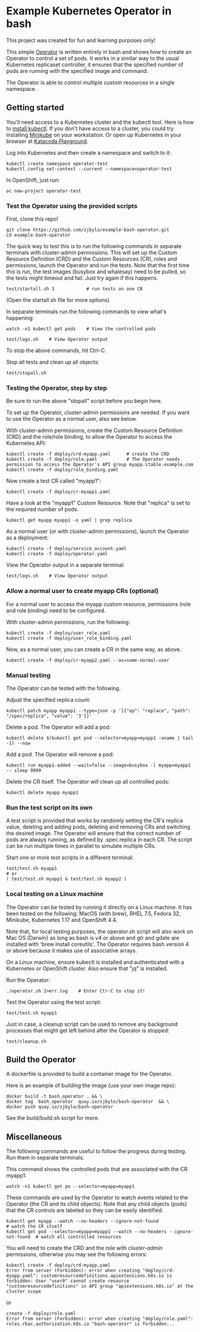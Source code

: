 # Example Kubernetes Operator in bash

This project was created for fun and learning purposes only!

This simple [Operator](https://kubernetes.io/docs/concepts/extend-kubernetes/operator/) is written entirely in bash and shows how to create an Operator to control a set of pods.  It works in a similar way to the usual Kubernetes replicaset controller, it ensures that the specified number of pods are running with the specified image and command.

The Operator is able to control multiple custom resources in a single namespace. 

## Getting started

You'll need access to a Kubernetes cluster and the kubectl tool.  Here is how to [install kubectl](https://kubernetes.io/docs/tasks/tools/install-kubectl/). If you don't have access to a cluster, you could try installing [Minikube](https://minikube.sigs.k8s.io/docs/) on your workstation.  Or open up Kubernetes in your browser at [Katacoda Playground](https://katacoda.com/courses/kubernetes/playground).

Log into Kubernetes and then create a namespace and switch to it:

```
kubectl create namespace operator-test
kubectl config set-context --current --namespace=operator-test
```

In OpenShift, just run:

```
oc new-project operator-test
```

### Test the Operator using the provided scripts

First, clone this repo!

```
git clone https://github.com/sjbylo/example-bash-operator.git
cd example-bash-operator
```

The quick way to test this is to run the following commands in separate terminals with cluster-admin permissions. This will set up the Custom Resource Definition (CRD) and the Custom Resources (CR), roles and permissions, launch the Operator and run the tests.  Note that the first time this is run, the test images (busybox and whalesay) need to be pulled, so the tests might timeout and fail.  Just try again if this happens.  

```
test/startall.sh 1            # run tests on one CR 
```
(Open the startall.sh file for more options) 

In separate terminals run the following commands to view what's happening:

```
watch -n1 kubectl get pods    # View the controlled pods
```

```
test/logs.sh    # View Operator output
```


To stop the above commands, hit Ctrl-C. 


Stop all tests and clean up all objects:

```
test/stopall.sh
```


### Testing the Operator, step by step

Be sure to run the above "stopall" script before you begin here.

To set up the Operator, cluster-admin permissions are needed.  If you want to use the Operator as a normal user, also see below. 

With cluster-admin permissions, create the Custom Resource Definition (CRD) and the role/role binding, to allow the Operator to access the Kubernetes API:

```
kubectl create -f deploy/crd-myapp.yaml      # create the CRD
kubectl create -f deploy/role.yaml           # The Operator needs permission to access the Operator's API group myapp.stable.example.com
kubectl create -f deploy/role_binding.yaml  
```

Now create a test CR called "myapp1":

```
kubectl create -f deploy/cr-myapp1.yaml	 
```

Have a look at the "myapp1" Custom Resource.  Note that "replica" is set to the required number of pods.

```
kubectl get myapp myapp1 -o yaml | grep replica
```


As a normal user (or with cluster-admin permissions), launch the Operator as a deployment:

```
kubectl create -f deploy/service_account.yaml
kubectl create -f deploy/operator.yaml
```

View the Operator output in a separate terminal:

```
test/logs.sh    # View Operator output
```

### Allow a normal user to create myapp CRs (optional)

For a normal user to access the myapp custom resource, permissions (role and role binding) need to be configured.

With cluster-admin permissions, run the following:

```
kubectl create -f deploy/user_role.yaml
kubectl create -f deploy/user_role_binding.yaml  
```

Now, as a normal user, you can create a CR in the same way, as above.

```
kubectl create -f deploy/cr-myapp2.yaml	--as=some-normal-user
```

### Manual testing

The Operator can be tested with the following.

Adjust the specified replica count:

```
kubectl patch myapp myapp1 --type=json -p '[{"op": "replace", "path": "/spec/replica", "value": '3'}]'
```

Delete a pod.  The Operator will add a pod:

```
kubectl delete $(kubectl get pod --selector=myapp=myapp1 -oname | tail -1) --now
```

Add a pod.  The Operator will remove a pod:

```
kubectl run myapp1-added --wait=false --image=busybox -l myapp=myapp1 -- sleep 9999
```

Delete the CR itself.  The Operator will clean up all controlled pods:

```
kubectl delete myapp myapp1
```


### Run the test script on its own

A test script is provided that works by randomly setting the CR's replica value, deleting and adding pods, deleting and removing CRs and switching the desired image.  The Operator will ensure that the correct number of pods are always running, as defined by .spec.replica in each CR.  The script can be run multiple times in parallel to simulate multiple CRs.

Start one or more test scripts in a different terminal:

```
test/test.sh myapp1
# or
( test/test.sh myapp1 & test/test.sh myapp2 )
```



### Local testing on a Linux machine

The Operator can be tested by running it directly on a Linux machine.  It has been tested on the following: MacOS (with brew), RHEL 7.5, Fedora 32, Minikube, Kubernetes 1.17 and OpenShift 4.4.

Note that, for local testing purposes, the operator.sh script will also work on Mac OS (Darwin) as long as bash is v4 or above and gtr and gdate are installed with 'brew install coreutils'.  The Operator requires bash version 4 or above because it makes use of associative arrays.

On a Linux machine, ensure kubectl is installed and authenticated with a Kubernetes or OpenShift cluster.  Also ensure that "jq" is installed.

Run the Operator:

```
./operator.sh 2>err.log    # Enter Ctr-C to stop it!
```

Test the Operator using the test script:

```
test/test.sh myapp1
```

Just in case, a cleanup script can be used to remove any background processes that might get left behind after the Operator is stopped:

```
test/cleanup.sh
```

## Build the Operator

A dockerfile is provided to build a container image for the Operator. 

Here is an example of building the image (use your own image repo):

```
docker build -t bash_operator . && \
docker tag  bash_operator  quay.io/sjbylo/bash-operator  && \
docker push quay.io/sjbylo/bash-operator 
```

See the build/build.sh script for more.


## Miscellaneous

The following commands are useful to follow the progress during testing.  Run them in separate terminals. 

This command shows the controlled pods that are associated with the CR myapp1:

```
watch -n1 kubectl get po --selector=myapp=myapp1
```

These commands are used by the Operator to watch events related to the Operator (the CR and its child objects). Note that any child objects (pods) that the CR controls are labeled so they can be easily identified.

```
kubectl get myapp --watch --no-headers --ignore-not-found                           # watch the CR itself
kubectl get pod --selector=myapp=myapp1 --watch --no-headers --ignore-not-found  # watch all controlled resources 
```

You will need to create the CRD and the role with _cluster-admin_ permissions, otherwise you may see the following errors:

```
kubectl create -f deploy/crd-myapp.yaml
Error from server (Forbidden): error when creating "deploy/crd-myapp.yaml": customresourcedefinitions.apiextensions.k8s.io is forbidden: User "user0" cannot create resource "customresourcedefinitions" in API group "apiextensions.k8s.io" at the cluster scope
```
 
or

```
create -f deploy/role.yaml
Error from server (Forbidden): error when creating "deploy/role.yaml": roles.rbac.authorization.k8s.io "bash-operator" is forbidden...
```




